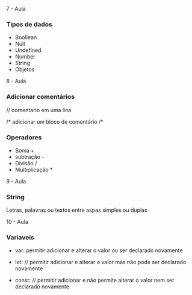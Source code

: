 7 - Aula

<h3> Tipos de dados </h3>

- Boollean
- Null
- Undefined
- Number
- String
- Objetos

8 - Aula

<h3> Adicionar comentários  </h3>

// comentario em uma lina

/\*
adicionar um bloco de comentário
/\*

<h3>Operadores</h3>

- Soma +
- subtração -
- Divisão /
- Multiplicação \*

9 - Aula

<h3>String</h3>

Letras, palavras ou textos entre aspas simples ou duplas

10 - Aula

<h3>Variaveis</h3>

- var:
  permitir adicionar e alterar o valor ou ser declarado novamente

- let:
  // permitir adicionar e alterar o valor mas não pode ser declarado novamente

- const:
  // permitir adicionar e não permite alterar o valor nem ser declarado novamente
